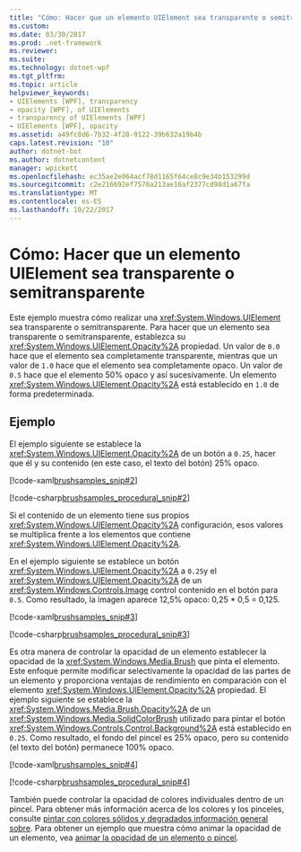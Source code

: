 ```yaml
---
title: "Cómo: Hacer que un elemento UIElement sea transparente o semitransparente"
ms.custom: 
ms.date: 03/30/2017
ms.prod: .net-framework
ms.reviewer: 
ms.suite: 
ms.technology: dotnet-wpf
ms.tgt_pltfrm: 
ms.topic: article
helpviewer_keywords:
- UIElements [WPF], transparency
- opacity [WPF], of UIElements
- transparency of UIElements [WPF]
- UIElements [WPF], opacity
ms.assetid: a49fc8d6-7b32-4f28-9122-39b632a19b4b
caps.latest.revision: "10"
author: dotnet-bot
ms.author: dotnetcontent
manager: wpickett
ms.openlocfilehash: ec35ae2e064acf78d1165f64ce8c9e34b153299d
ms.sourcegitcommit: c2e216692ef7576a213ae16af2377cd98d1a67fa
ms.translationtype: MT
ms.contentlocale: es-ES
ms.lasthandoff: 10/22/2017
---
```

# <a name="how-to-make-a-uielement-transparent-or-semi-transparent"></a>Cómo: Hacer que un elemento UIElement sea transparente o semitransparente
Este ejemplo muestra cómo realizar una <xref:System.Windows.UIElement> sea transparente o semitransparente. Para hacer que un elemento sea transparente o semitransparente, establezca su <xref:System.Windows.UIElement.Opacity%2A> propiedad. Un valor de `0.0` hace que el elemento sea completamente transparente, mientras que un valor de `1.0` hace que el elemento sea completamente opaco. Un valor de `0.5` hace que el elemento 50% opaco y así sucesivamente. Un elemento <xref:System.Windows.UIElement.Opacity%2A> está establecido en `1.0` de forma predeterminada.  
  
## <a name="example"></a>Ejemplo  
 El ejemplo siguiente se establece la <xref:System.Windows.UIElement.Opacity%2A> de un botón a `0.25`, hacer que él y su contenido (en este caso, el texto del botón) 25% opaco.  
  
 [!code-xaml[brushsamples_snip#2](../../../../samples/snippets/csharp/VS_Snippets_Wpf/brushsamples_snip/CS/OpacityExample.xaml#2)]  
  
 [!code-csharp[brushsamples_procedural_snip#2](../../../../samples/snippets/csharp/VS_Snippets_Wpf/brushsamples_procedural_snip/CSharp/OpacityExample.cs#2)]  
  
 Si el contenido de un elemento tiene sus propios <xref:System.Windows.UIElement.Opacity%2A> configuración, esos valores se multiplica frente a los elementos que contiene <xref:System.Windows.UIElement.Opacity%2A>.  
  
 En el ejemplo siguiente se establece un botón <xref:System.Windows.UIElement.Opacity%2A> a `0.25`y el <xref:System.Windows.UIElement.Opacity%2A> de un <xref:System.Windows.Controls.Image> control contenido en el botón para `0.5`. Como resultado, la imagen aparece 12,5% opaco: 0,25 * 0,5 = 0,125.  
  
 [!code-xaml[brushsamples_snip#3](../../../../samples/snippets/csharp/VS_Snippets_Wpf/brushsamples_snip/CS/OpacityExample.xaml#3)]  
  
 [!code-csharp[brushsamples_procedural_snip#3](../../../../samples/snippets/csharp/VS_Snippets_Wpf/brushsamples_procedural_snip/CSharp/OpacityExample.cs#3)]  
  
 Es otra manera de controlar la opacidad de un elemento establecer la opacidad de la <xref:System.Windows.Media.Brush> que pinta el elemento. Este enfoque permite modificar selectivamente la opacidad de las partes de un elemento y proporciona ventajas de rendimiento en comparación con el elemento <xref:System.Windows.UIElement.Opacity%2A> propiedad. El ejemplo siguiente se establece la <xref:System.Windows.Media.Brush.Opacity%2A> de un <xref:System.Windows.Media.SolidColorBrush> utilizado para pintar el botón <xref:System.Windows.Controls.Control.Background%2A> está establecido en `0.25`. Como resultado, el fondo del pincel es 25% opaco, pero su contenido (el texto del botón) permanece 100% opaco.  
  
 [!code-xaml[brushsamples_snip#4](../../../../samples/snippets/csharp/VS_Snippets_Wpf/brushsamples_snip/CS/OpacityExample.xaml#4)]  
  
 [!code-csharp[brushsamples_procedural_snip#4](../../../../samples/snippets/csharp/VS_Snippets_Wpf/brushsamples_procedural_snip/CSharp/OpacityExample.cs#4)]  
  
 También puede controlar la opacidad de colores individuales dentro de un pincel. Para obtener más información acerca de los colores y los pinceles, consulte [pintar con colores sólidos y degradados información general sobre](../../../../docs/framework/wpf/graphics-multimedia/painting-with-solid-colors-and-gradients-overview.md). Para obtener un ejemplo que muestra cómo animar la opacidad de un elemento, vea [animar la opacidad de un elemento o pincel](../../../../docs/framework/wpf/graphics-multimedia/how-to-animate-the-opacity-of-an-element-or-brush.md).

